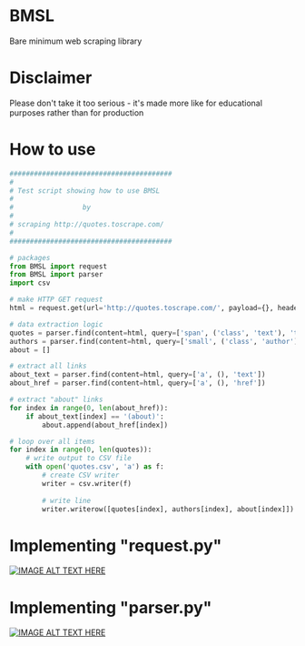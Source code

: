 # BMSL
Bare minimum web scraping library

# Disclaimer
Please don't take it too serious - it's made more like for educational purposes rather than for production

# How to use
```python
########################################
#
# Test script showing how to use BMSL
#
#                 by
#
# scraping http://quotes.toscrape.com/
#
########################################

# packages
from BMSL import request
from BMSL import parser
import csv

# make HTTP GET request
html = request.get(url='http://quotes.toscrape.com/', payload={}, headers={})

# data extraction logic
quotes = parser.find(content=html, query=['span', ('class', 'text'), 'text'])
authors = parser.find(content=html, query=['small', ('class', 'author'), 'text'])
about = []

# extract all links
about_text = parser.find(content=html, query=['a', (), 'text'])
about_href = parser.find(content=html, query=['a', (), 'href'])

# extract "about" links
for index in range(0, len(about_href)):
    if about_text[index] == '(about)':
        about.append(about_href[index])

# loop over all items
for index in range(0, len(quotes)):
    # write output to CSV file
    with open('quotes.csv', 'a') as f:
        # create CSV writer
        writer = csv.writer(f)
        
        # write line
        writer.writerow([quotes[index], authors[index], about[index]])
```

# Implementing "request.py"
[![IMAGE ALT TEXT HERE](https://img.youtube.com/vi/fcnxo3iCaa0/0.jpg)](https://www.youtube.com/watch?v=fcnxo3iCaa0)

# Implementing "parser.py"
[![IMAGE ALT TEXT HERE](https://img.youtube.com/vi/PwjP0berJR0/0.jpg)](https://youtu.be/PwjP0berJR0)

